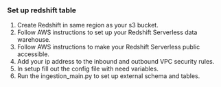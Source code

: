 ### Set up redshift table

1. Create Redshift in same region as your s3 bucket.
2. Follow AWS instructions to set up your Redshift Serverless data warehouse.
4. Follow AWS instructions to make your Redshift Serverless public accessible.
5. Add your ip address to the inbound and outbound VPC security rules.
6. In setup fill out the config file with need variables.
7. Run the ingestion_main.py to set up external schema and tables.


